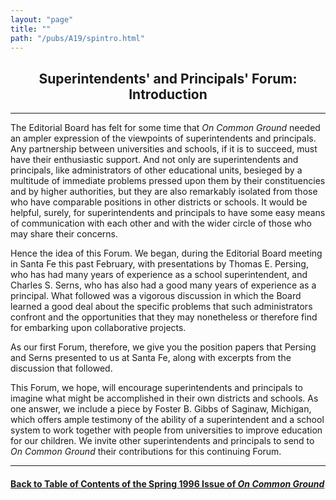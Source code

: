 ```yaml
---
layout: "page"
title: ""
path: "/pubs/A19/spintro.html"
---
```

<main>
<center><h2>
Superintendents' and Principals' Forum: Introduction</h2>
</center><hr/>
The Editorial Board has felt for some time that <i>On Common Ground</i>
needed an ampler expression of the viewpoints of superintendents  and
principals. Any partnership between universities and schools, if  it is to
succeed, must have their enthusiastic support. And not only  are
superintendents and principals, like administrators of other  educational
units, besieged by a multitude of immediate problems  pressed upon them by
their constituencies and by higher authorities,  but they are also
remarkably isolated from those who have  comparable positions in other
districts or schools. It would be  helpful, surely, for superintendents
and principals to have some easy  means of communication with each other
and with the wider circle  of those who may share their concerns.
<p>
Hence the idea of this Forum. We began, during the Editorial Board
meeting in Santa Fe this past February, with presentations by  Thomas E.
Persing, who has had many years of experience as a school  superintendent,
and Charles S. Serns, who has also had a good many  years of experience as
a principal. What followed was a vigorous  discussion in which the Board
learned a good deal about the specific  problems that such administrators
confront and the opportunities  that they may nonetheless or therefore
find for embarking upon  collaborative projects.
</p><p>
As our first Forum, therefore, we give you the position papers that
Persing and Serns presented to us at Santa Fe, along with excerpts  from
the discussion that followed.
</p><p>
This Forum, we hope, will encourage superintendents and principals  to
imagine what might be accomplished in their own districts and  schools. As
one answer, we include a piece by Foster B. Gibbs of  Saginaw, Michigan,
which offers ample testimony of the ability of a  superintendent and a
school system to work together with people  from universities to improve
education for our children. We invite  other superintendents and
principals to send to <i>On Common Ground </i> their contributions for
this continuing Forum.
</p><hr/>
<h4><a href=".\">Back to
Table of Contents of the Spring  1996 Issue of <i>On Common
Ground</i></a>
</h4>
</main>